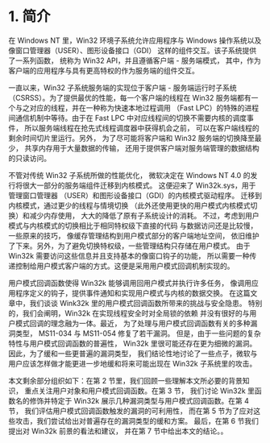 # 1. 简介

在 Windows NT 里，Win32 环境子系统允许应用程序与
Windows 操作系统以及像窗口管理器（USER）、图形设备接口（GDI）
这样的组件交互。该子系统提供了一系列函数，
统称为 Win32 API，并且遵循客户端 - 服务端模式，
其中，作为客户端的应用程序与具有更高特权的作为服务端的组件交互。

一直以来，Win32 子系统服务端的实现位于客户端 - 服务端运行时子系统
（CSRSS）。为了提供最优的性能，每一个客户端的线程在 Win32
服务端都有一个与之对应的线程，并在一种称为快速本地过程调用
（Fast LPC）的特殊的进程间通信机制中等待。由于在 Fast LPC
中对应线程间的切换不需要内核的调度事件，
所以服务端线程在抢先式线程调度器中获得机会之前，
可以在客户端线程的剩余时间切片里运行。另外，
为了尽可能将客户端和 Win32 服务端的切换降至最少，
共享内存用于大量数据的传输，
还用于提供客户端对服务端管理的数据结构的只读访问。

不管对传统 Win32 子系统所做的性能优化，
微软决定在 Windows NT 4.0 的发行将很大一部分的服务端组件迁移到内核模式。
这便迎来了 Win32k.sys，用于管理窗口管理器
（USER）和图形设备接口（GDI）的内核模式驱动程序。
迁移到内核模式，通过更少的线程与情境切换
（此外还使用更快的用户模式内核模式切换）和减少内存使用，
大大的降低了原有子系统设计的消耗。
不过，考虑到用户模式与内核模式的切换相比于相同特权级下直接的代码
与数据访问还是比较慢，一些原来的技巧，
像缓存管理结构到用户模式部分的客户端地址空间，
依旧维护了下来。另外，为了避免切换特权级，一些管理结构只存储在用户模式。
由于 Win32k 需要访问这些信息并且支持基本的像窗口钩子的功能，
所以需要一种传递控制给用户模式客户端的方式。这便是采用用户模式回调机制实现的。

用户模式回调函数使得 Win32k 能够调用回用户模式并执行许多任务，
像调用应用程序定义的钩子，提供事件通知和实现用户模式与内核的数据交换。
在这篇文章中，我们谈谈 Wink32k 里的用户模式回调函数所带来的挑战与安全隐患。
特别的，我们会阐明，Win32k 在实现线程安全时对全局锁的依赖
并没有很好的与用户模式回调的理念融为一体。最近，
为了处理与用户模式回调函数有关的多种漏洞类型，
MS11-034 与 MS11-054 修复了若干漏洞。
但是，由于一些问题的复杂特性与用户模式回调函数的普遍性，
Win32k 里很可能还存在更为细微的漏洞。因此，为了缓和一些更普遍的漏洞类型，
我们结论性地讨论了一些点子，微软与用户应该怎样做才能更进一步地缓和将来可能出现在
Win32k 子系统里的攻击。

本文剩余部分组织如下：在第 2 节里，我们回顾一些理解本文所必要的背景知识，
重点关注用户对象和用户模式回调函数。在第 3 节，
我们讨论 Win32k 里函数名的修饰并特定于 Win32k
展示几种漏洞类型与用户模式回调函数。在第 4 节，
我们评估用户模式回调函数触发的漏洞的可利用性，
而在第 5 节为了应对这些攻击，我们尝试给出对普遍存在的漏洞类型的缓和方案。
最后，在第 6 节我们提出对 Win32k 前景的看法和建议，
并在第 7 节中给出本文的结论。。
